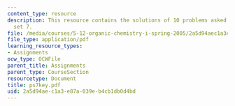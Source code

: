 ```yaml
---
content_type: resource
description: This resource contains the solutions of 10 problems asked in problem
  set 7.
file: /media/courses/5-12-organic-chemistry-i-spring-2005/2a5d94aec1a3e87a039eb4cb1db0d4bd_ps7key.pdf
file_type: application/pdf
learning_resource_types:
- Assignments
ocw_type: OCWFile
parent_title: Assignments
parent_type: CourseSection
resourcetype: Document
title: ps7key.pdf
uid: 2a5d94ae-c1a3-e87a-039e-b4cb1db0d4bd
---
```


